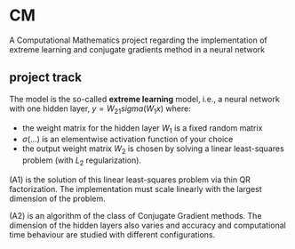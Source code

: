 # CM
A Computational Mathematics project regarding the implementation of extreme learning and conjugate gradients method in a neural network

## project track

The model is the so-called __extreme learning__ model, i.e., a neural network with one hidden layer,
$y=W_21sigma(W_1x)$ where: 
- the weight matrix for the hidden layer $W_1$ is a fixed random matrix
- $\sigma(\dots)$ is an elementwise activation function of your choice
- the output weight matrix $W_2$ is chosen by solving a linear least-squares problem (with $L_2$ regularization).

(A1) is the solution of this linear least-squares problem via thin QR factorization. The implementation must scale linearly with the largest dimension of the problem.

(A2) is an algorithm of the class of Conjugate Gradient methods. The dimension of the hidden layers also varies and accuracy and computational time behaviour are studied with different configurations.
